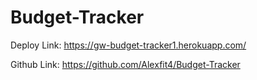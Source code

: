 # Budget-Tracker
Deploy Link: https://gw-budget-tracker1.herokuapp.com/

Github Link: https://github.com/Alexfit4/Budget-Tracker
